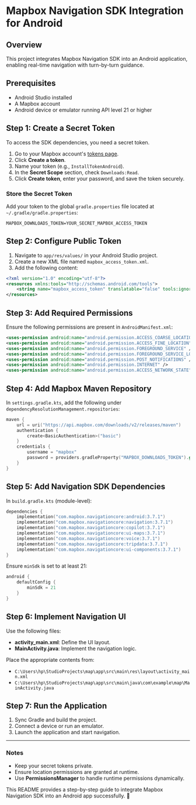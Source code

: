 # Mapbox Navigation SDK Integration for Android

## Overview
This project integrates Mapbox Navigation SDK into an Android application, enabling real-time navigation with turn-by-turn guidance.

## Prerequisites
- Android Studio installed
- A Mapbox account
- Android device or emulator running API level 21 or higher

## Step 1: Create a Secret Token
To access the SDK dependencies, you need a secret token.

1. Go to your Mapbox account's [tokens page](https://account.mapbox.com/).
2. Click **Create a token**.
3. Name your token (e.g., `InstallTokenAndroid`).
4. In the **Secret Scope** section, check `Downloads:Read`.
5. Click **Create token**, enter your password, and save the token securely.

### Store the Secret Token
Add your token to the global `gradle.properties` file located at `~/.gradle/gradle.properties`:
```properties
MAPBOX_DOWNLOADS_TOKEN=YOUR_SECRET_MAPBOX_ACCESS_TOKEN
```

## Step 2: Configure Public Token
1. Navigate to `app/res/values/` in your Android Studio project.
2. Create a new XML file named `mapbox_access_token.xml`.
3. Add the following content:
```xml
<?xml version="1.0" encoding="utf-8"?>
<resources xmlns:tools="http://schemas.android.com/tools">
    <string name="mapbox_access_token" translatable="false" tools:ignore="UnusedResources">YOUR_MAPBOX_ACCESS_TOKEN</string>
</resources>
```

## Step 3: Add Required Permissions
Ensure the following permissions are present in `AndroidManifest.xml`:
```xml
<uses-permission android:name="android.permission.ACCESS_COARSE_LOCATION" />
<uses-permission android:name="android.permission.ACCESS_FINE_LOCATION" />
<uses-permission android:name="android.permission.FOREGROUND_SERVICE" />
<uses-permission android:name="android.permission.FOREGROUND_SERVICE_LOCATION" />
<uses-permission android:name="android.permission.POST_NOTIFICATIONS" />
<uses-permission android:name="android.permission.INTERNET" />
<uses-permission android:name="android.permission.ACCESS_NETWORK_STATE" />
```

## Step 4: Add Mapbox Maven Repository
In `settings.gradle.kts`, add the following under `dependencyResolutionManagement.repositories`:
```kotlin
maven {
    url = uri("https://api.mapbox.com/downloads/v2/releases/maven")
    authentication {
        create<BasicAuthentication>("basic")
    }
    credentials {
        username = "mapbox"
        password = providers.gradleProperty("MAPBOX_DOWNLOADS_TOKEN").get()
    }
}
```

## Step 5: Add Navigation SDK Dependencies
In `build.gradle.kts` (module-level):
```kotlin
dependencies {
    implementation("com.mapbox.navigationcore:android:3.7.1")
    implementation("com.mapbox.navigationcore:navigation:3.7.1")
    implementation("com.mapbox.navigationcore:copilot:3.7.1")
    implementation("com.mapbox.navigationcore:ui-maps:3.7.1")
    implementation("com.mapbox.navigationcore:voice:3.7.1")
    implementation("com.mapbox.navigationcore:tripdata:3.7.1")
    implementation("com.mapbox.navigationcore:ui-components:3.7.1")
}
```
Ensure `minSdk` is set to at least 21:
```kotlin
android {
    defaultConfig {
        minSdk = 21
    }
}
```

## Step 6: Implement Navigation UI
Use the following files:
- **activity_main.xml**: Define the UI layout.
- **MainActivity.java**: Implement the navigation logic.

Place the appropriate contents from:
- `C:\Users\hp\StudioProjects\map\app\src\main\res\layout\activity_main.xml`
- `C:\Users\hp\StudioProjects\map\app\src\main\java\com\example\map\MainActivity.java`

## Step 7: Run the Application
1. Sync Gradle and build the project.
2. Connect a device or run an emulator.
3. Launch the application and start navigation.

---
### Notes
- Keep your secret tokens private.
- Ensure location permissions are granted at runtime.
- Use **PermissionsManager** to handle runtime permissions dynamically.

This README provides a step-by-step guide to integrate Mapbox Navigation SDK into an Android app successfully. 🚀

